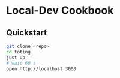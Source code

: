 # Local-Dev Cookbook

## Quickstart

```bash
git clone <repo>
cd toting
just up
# wait 60 s
open http://localhost:3000
```
